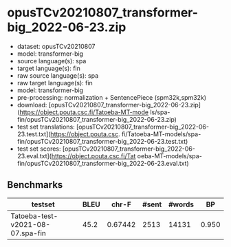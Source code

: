 # opusTCv20210807_transformer-big_2022-06-23.zip

* dataset: opusTCv20210807
* model: transformer-big
* source language(s): spa
* target language(s): fin
* raw source language(s): spa
* raw target language(s): fin
* model: transformer-big
* pre-processing: normalization + SentencePiece (spm32k,spm32k)
* download: [opusTCv20210807_transformer-big_2022-06-23.zip](https://object.pouta.csc.fi/Tatoeba-MT-mode
ls/spa-fin/opusTCv20210807_transformer-big_2022-06-23.zip)
* test set translations: [opusTCv20210807_transformer-big_2022-06-23.test.txt](https://object.pouta.csc.
fi/Tatoeba-MT-models/spa-fin/opusTCv20210807_transformer-big_2022-06-23.test.txt)
* test set scores: [opusTCv20210807_transformer-big_2022-06-23.eval.txt](https://object.pouta.csc.fi/Tat
oeba-MT-models/spa-fin/opusTCv20210807_transformer-big_2022-06-23.eval.txt)

## Benchmarks

| testset | BLEU  | chr-F | #sent | #words | BP |
|---------|-------|-------|-------|--------|----|
| Tatoeba-test-v2021-08-07.spa-fin     | 45.2  | 0.67442       | 2513  | 14131         | 0.950 |
